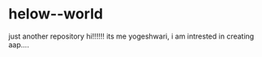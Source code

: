 # helow--world
just another repository
hi!!!!!!  its me yogeshwari,
i am intrested in creating aap....
